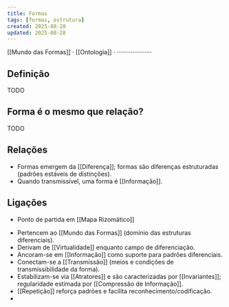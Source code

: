 ```yaml
---
title: Formas
tags: [formas, estrutura]
created: 2025-08-28
updated: 2025-08-28
---
```


[[Mundo das Formas]] · [[Ontologia]] ·   ····················

## Definição

TODO

## Forma é o mesmo que relação?

TODO

## Relações

- Formas emergem da [[Diferença]]; formas são diferenças estruturadas (padrões estáveis de distinções).
- Quando transmissível, uma forma é [[Informação]].

## Ligações
* Ponto de partida em [[Mapa Rizomático]]
- Pertencem ao [[Mundo das Formas]] (domínio das estruturas diferenciais).
- Derivam de [[Virtualidade]] enquanto campo de diferenciação.
- Ancoram-se em [[Informação]] como suporte para padrões diferenciais.
- Conectam-se a [[Transmissão]] (meios e condições de transmissibilidade da forma).
- Estabilizam-se via [[Atratores]] e são caracterizadas por [[Invariantes]]; regularidade estimada por [[Compressão de Informação]].
 - [[Repetição]] reforça padrões e facilita reconhecimento/codificação.
 - 


